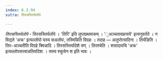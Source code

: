 ```yaml
---
index: 6.3.94
sutra: तिरसस्तिर्यलोपे

---
```

_तिरसस्तिर्यलोपे_ - तिरसस्तिर्यलोपे । 'तिरि' इति लुप्तप्रथमाकम् । '॒अञ्चतावप्रत्यये' इत्यनुवर्तते । न विद्यते 'अचः' इत्यल्लोपो यस्य सअलोपः॑, तस्मिन्निति विग्रहः । तदाह — अलुप्तेत्यादिना । तिर्यङिति । तिरः-अञ्चतीति विग्रहे क्विन्नादि । तिरसस्तिर्यादेशे यण् । तिरश्चेति । शसादावचि 'अचः' इत्यल्लोपसत्त्वान्नतिर्यादेशः । सस्य श्चुत्वेन श इति भावः ।